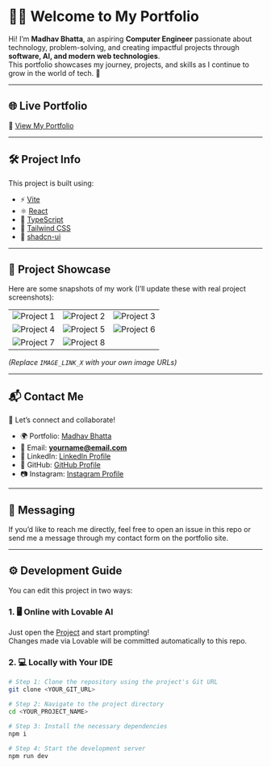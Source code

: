 # 👨‍💻 Welcome to My Portfolio

Hi! I’m **Madhav Bhatta**, an aspiring **Computer Engineer** passionate about technology, problem-solving, and creating impactful projects through **software, AI, and modern web technologies**.  
This portfolio showcases my journey, projects, and skills as I continue to grow in the world of tech. 🚀  

---

## 🌐 Live Portfolio

🔗 [View My Portfolio](https://lovable.dev/projects/2acae668-2f2a-4712-b909-047220b0c4cd)

---

## 🛠️ Project Info

This project is built using:

- ⚡ [Vite](https://vitejs.dev/)  
- ⚛️ [React](https://react.dev/)  
- 📘 [TypeScript](https://www.typescriptlang.org/)  
- 🎨 [Tailwind CSS](https://tailwindcss.com/)  
- 🧩 [shadcn-ui](https://ui.shadcn.com/)  

---

## 📸 Project Showcase  

Here are some snapshots of my work (I’ll update these with real project screenshots):  

| | | |
|---|---|---|
| ![Project 1](IMAGE_LINK_1) | ![Project 2](IMAGE_LINK_2) | ![Project 3](IMAGE_LINK_3) |
| ![Project 4](IMAGE_LINK_4) | ![Project 5](IMAGE_LINK_5) | ![Project 6](IMAGE_LINK_6) |
| ![Project 7](IMAGE_LINK_7) | ![Project 8](IMAGE_LINK_8) |   |

*(Replace `IMAGE_LINK_X` with your own image URLs)*  

---

## 📬 Contact Me  

💌 Let’s connect and collaborate!  

- 🌍 Portfolio: [Madhav Bhatta](https://lovable.dev/projects/2acae668-2f2a-4712-b909-047220b0c4cd)  
- 📧 Email: **yourname@email.com**  
- 💼 LinkedIn: [LinkedIn Profile](https://www.linkedin.com/)  
- 🐙 GitHub: [GitHub Profile](https://github.com/)  
- 📷 Instagram: [Instagram Profile](https://www.instagram.com/)  

---

## 💬 Messaging  

If you’d like to reach me directly, feel free to open an issue in this repo or send me a message through my contact form on the portfolio site.  

---

## ⚙️ Development Guide  

You can edit this project in two ways:  

### 1. 🖥️ Online with Lovable AI  
Just open the [Project](https://lovable.dev/projects/2acae668-2f2a-4712-b909-047220b0c4cd) and start prompting!  
Changes made via Lovable will be committed automatically to this repo.  

### 2. 💻 Locally with Your IDE  

```sh
# Step 1: Clone the repository using the project's Git URL
git clone <YOUR_GIT_URL>

# Step 2: Navigate to the project directory
cd <YOUR_PROJECT_NAME>

# Step 3: Install the necessary dependencies
npm i

# Step 4: Start the development server
npm run dev
